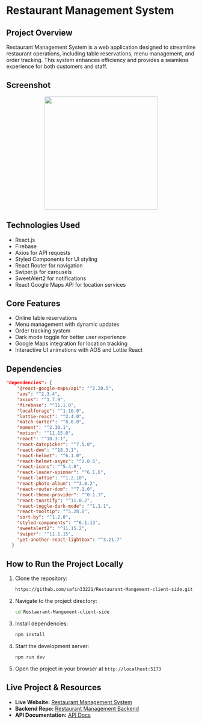 # Restaurant Management System

## Project Overview
Restaurant Management System is a web application designed to streamline restaurant operations, including table reservations, menu management, and order tracking. This system enhances efficiency and provides a seamless experience for both customers and staff.

## Screenshot
<div align="center">
  <img height="300" src="https://i.ibb.co.com/391qk53t/restaurant-management-caeb2-web-app-2.png"  />
  
  
</div>

## Technologies Used
- React.js
- Firebase
- Axios for API requests
- Styled Components for UI styling
- React Router for navigation
- Swiper.js for carousels
- SweetAlert2 for notifications
- React Google Maps API for location services

## Core Features
- Online table reservations
- Menu management with dynamic updates
- Order tracking system
- Dark mode toggle for better user experience
- Google Maps integration for location tracking
- Interactive UI animations with AOS and Lottie React

## Dependencies
```json
"dependencies": {
    "@react-google-maps/api": "^2.20.5",
    "aos": "^2.3.4",
    "axios": "^1.7.9",
    "firebase": "^11.1.0",
    "localforage": "^1.10.0",
    "lottie-react": "^2.4.0",
    "match-sorter": "^8.0.0",
    "moment": "^2.30.1",
    "motion": "^11.15.0",
    "react": "^18.3.1",
    "react-datepicker": "^7.5.0",
    "react-dom": "^18.3.1",
    "react-helmet": "^6.1.0",
    "react-helmet-async": "^2.0.5",
    "react-icons": "^5.4.0",
    "react-loader-spinner": "^6.1.6",
    "react-lottie": "^1.2.10",
    "react-photo-album": "^3.0.2",
    "react-router-dom": "^7.1.0",
    "react-theme-provider": "^0.1.3",
    "react-toastify": "^11.0.2",
    "react-toggle-dark-mode": "^1.1.1",
    "react-tooltip": "^5.28.0",
    "sort-by": "^1.2.0",
    "styled-components": "^6.1.13",
    "sweetalert2": "^11.15.2",
    "swiper": "^11.1.15",
    "yet-another-react-lightbox": "^3.21.7"
  }
```

## How to Run the Project Locally
1. Clone the repository:
   ```sh
   https://github.com/safin33221/Restaurant-Mangement-client-side.git
   ```
2. Navigate to the project directory:
   ```sh
   cd Restaurant-Mangement-client-side
   ```
3. Install dependencies:
   ```sh
   npm install
   ```
4. Start the development server:
   ```sh
   npm run dev
   ```
5. Open the project in your browser at `http://localhost:5173`

## Live Project & Resources
- **Live Website:** [Restaurant Management System](https://restaurant-management-caeb2.web.app)
- **Backend Repo:** [Restaurant Management Backend](https://github.com/safin33221/Restaurant-Management-Server-Side)
- **API Documentation:** [API Docs](https://restaurant-management-caeb2.web.app/api-docs)

